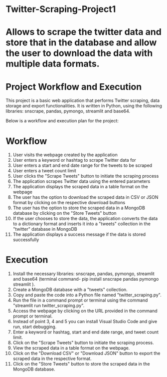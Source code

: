 # Twitter-Scraping-Project1
# Allows to scrape the twitter data and store that in the database and allow the user to download the data with multiple data formats.

# Project Workflow and Execution
This project is a basic web application that performs Twitter scraping, data storage and export functionalities. It is written in Python, using the following libraries: snscrape, pandas, pymongo, streamlit and base64.

Below is a workflow and execution plan for the project:

# Workflow
1. User visits the webpage created by the application
2. User enters a keyword or hashtag to scrape Twitter data for
3. User enters a start and end date range for the tweets to be scraped
4. User enters a tweet count limit
5. User clicks the "Scrape Tweets" button to initiate the scraping process
6. The application scrapes Twitter data using the entered parameters
7. The application displays the scraped data in a table format on the webpage
8. The user has the option to download the scraped data in CSV or JSON format by clicking on the respective download buttons
9. The user has the option to store the scraped data in a MongoDB database by clicking on the "Store Tweets" button
10. If the user chooses to store the data, the application converts the data to a dictionary format and inserts it into a "tweets" collection in the "twitter" database     in MongoDB
11. The application displays a success message if the data is stored successfully

# Execution
1. Install the necessary libraries: snscrape, pandas, pymongo, streamlit and base64 (terminal command-  pip install snscrape pandas pymongo streamlit ).
2. Create a MongoDB database with a "tweets" collection.
3. Copy and paste the code into a Python file named "twitter_scraping.py".
4. Run the file in a command prompt or terminal using the command "streamlit run twitter_scraping.py".
5. Access the webpage by clicking on the URL provided in the command prompt or terminal.
6. Instead of point 3, 4 and 5 you can install Visual Studio Code and give run, start debugging.  
7. Enter a keyword or hashtag, start and end date range, and tweet count limit.
8. Click on the "Scrape Tweets" button to initiate the scraping process.
9. View the scraped data in a table format on the webpage.
10. Click on the "Download CSV" or "Download JSON" button to export the scraped data in the respective format.
11. Click on the "Store Tweets" button to store the scraped data in the MongoDB database.
